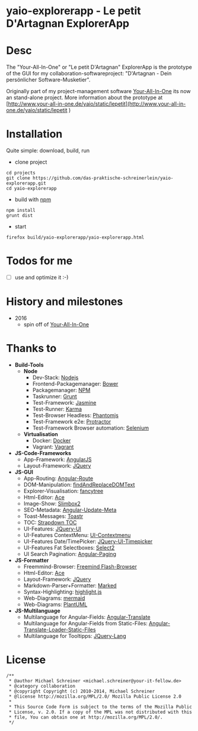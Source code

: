 yaio-explorerapp - Le petit D'Artagnan ExplorerApp
=====================

# Desc
The "Your-All-In-One" or "Le petit D'Artagnan" ExplorerApp is the prototype of the GUI for my 
collaboration-softwareproject: "D'Artagnan - Dein persönlicher Software-Musketier".

Originally part of my project-management software [Your-All-In-One](https://github.com/das-praktische-schreinerlein/your-all-in-one) its now an stand-alone project. 
More information about the prototype at [http://www.your-all-in-one.de/yaio/static/lepetit](http://www.your-all-in-one.de/yaio/static/lepetit )

# Installation
Quite simple: download, build, run

- clone project
```
cd projects
git clone https://github.com/das-praktische-schreinerlein/yaio-explorerapp.git
cd yaio-explorerapp
```
- build with [npm](https://docs.npmjs.com/getting-started/installing-node)
```
npm install
grunt dist
```
- start
```
firefox build/yaio-explorerapp/yaio-explorerapp.html
```

# Todos for me
- [ ] use and optimize it :-)

# History and milestones
- 2016
   - spin off of [Your-All-In-One](https://github.com/das-praktische-schreinerlein/your-all-in-one)

# Thanks to
- **Build-Tools**
    - **Node**
        - Dev-Stack: [Nodejs](https://nodejs.org)
        - Frontend-Packagemanager: [Bower](http://bower.io/)
        - Packagemanager: [NPM](https://www.npmjs.com/)
        - Taskrunner: [Grunt](http://gruntjs.com/)
        - Test-Framework: [Jasmine](http://jasmine.github.io/)
        - Test-Runner: [Karma](http://karma-runner.github.io/)
        - Test-Browser Headless: [Phantomjs](http://phantomjs.org/)
        - Test-Framework e2e: [Protractor](https://angular.github.io/protractor/#/)
        - Test-Framework Browser automation: [Selenium](http://www.seleniumhq.org/)
    - **Virtualisation**
        - Docker: [Docker](https://www.docker.com/)
        - Vagrant: [Vagrant](https://www.vagrantup.com/)
- **JS-Code-Frameworks**
    - App-Framework: [AngularJS](https://angularjs.org/)
    - Layout-Framework: [JQuery](https://github.com/jquery/jquery)
- **JS-GUI**
    - App-Routing: [Angular-Route](https://github.com/angular/bower-angular-route)
    - DOM-Manipulation: [findAndReplaceDOMText](https://github.com/padolsey/findAndReplaceDOMText)
    - Explorer-Visualisation: [fancytree](https://github.com/mar10/fancytree)
    - Html-Editor: [Ace](https://github.com/ajaxorg/ace-builds)
    - Image-Show: [Slimbox2](http://www.digitalia.be/software/slimbox2)
    - SEO-Metadata: [Angular-Update-Meta](https://github.com/jvandemo/angular-update-meta)
    - Toast-Messages: [Toastr](https://github.com/CodeSeven/toastr)
    - TOC: [Strapdown TOC](https://github.com/ndossougbe/strapdown)
    - UI-Features: [JQuery-UI](https://github.com/jquery/jquery-ui)
    - UI-Features ContextMenu: [UI-Contextmenu](https://github.com/mar10/jquery-ui-contextmenu)
    - UI-Features Date/TimePicker: [JQuery-UI-Timepicker](https://github.com/trentrichardson/jQuery-Timepicker-Addon)
    - UI-Features Fat Selectboxes: [Select2](https://github.com/select2/select2)
    - UI Search Pagination: [Angular-Paging](https://github.com/brantwills/Angular-Paging)
- **JS-Formatter**
    - Freemmind-Browser: [Freemind Flash-Browser](http://freemind.sourceforge.net/wiki/index.php/Flash_browser)
    - Html-Editor: [Ace](https://github.com/ajaxorg/ace-builds)
    - Layout-Framework: [JQuery](https://github.com/jquery/jquery)
    - Markdown-Parser+Formatter: [Marked](https://github.com/chjj/marked)
    - Syntax-Highlighting: [highlight.js](https://highlightjs.org/)
    - Web-Diagrams: [mermaid](https://github.com/knsv/mermaid)
    - Web-Diagrams: [PlantUML](http://plantuml.com/)
- **JS-Multilanguage**
    - Multilanguage for Angular-Fields: [Angular-Translate](https://github.com/angular-translate/)
    - Multilanguage for Angular-Fields from Static-Files: [Angular-Translate-Loader-Static-Files](https://github.com/angular-translate/bower-angular-translate-loader-static-files)
    - Multilanguage for Tooltipps: [JQuery-Lang](https://github.com/coolbloke1324/jquery-lang-js)


# License
    /**
     * @author Michael Schreiner <michael.schreiner@your-it-fellow.de>
     * @category collaboration
     * @copyright Copyright (c) 2010-2014, Michael Schreiner
     * @license http://mozilla.org/MPL/2.0/ Mozilla Public License 2.0
     *
     * This Source Code Form is subject to the terms of the Mozilla Public
     * License, v. 2.0. If a copy of the MPL was not distributed with this
     * file, You can obtain one at http://mozilla.org/MPL/2.0/.
     */
